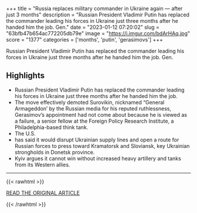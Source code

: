 +++
title = "Russia replaces military commander in Ukraine again — after just 3 months"
description = "Russian President Vladimir Putin has replaced the commander leading his forces in Ukraine just three months after he handed him the job.  Gen."
date = "2023-01-12 07:20:02"
slug = "63bfb47b654ac772205db79e"
image = "https://i.imgur.com/bdArHAq.jpg"
score = "1377"
categories = ['months', 'putin', 'gerasimovs']
+++

Russian President Vladimir Putin has replaced the commander leading his forces in Ukraine just three months after he handed him the job.  Gen.

## Highlights

- Russian President Vladimir Putin has replaced the commander leading his forces in Ukraine just three months after he handed him the job.
- The move effectively demoted Surovikin, nicknamed “General Armageddon’ by the Russian media for his reputed ruthlessness, Gerasimov’s appointment had not come about because he is viewed as a failure, a senior fellow at the Foreign Policy Research Institute, a Philadelphia-based think tank.
- The U.S.
- has said it would disrupt Ukrainian supply lines and open a route for Russian forces to press toward Kramatorsk and Sloviansk, key Ukrainian strongholds in Donetsk province.
- Kyiv argues it cannot win without increased heavy artillery and tanks from its Western allies.

---

{{< rawhtml >}}
  <p class="article-category">
    <a target="_blank" href="https://www.nbcnews.com/news/world/putin-names-new-commander-russias-war-ukraine-gerasimov-surovikin-rcna65307">READ THE ORIGINAL ARTICLE</a>
  </p>
{{< /rawhtml >}}
